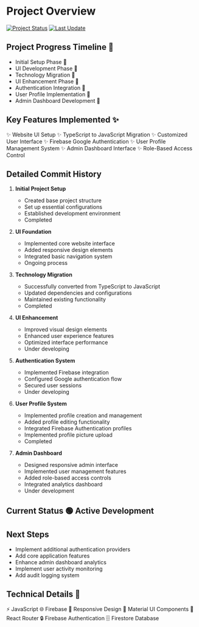 # Project Overview
[![Project Status](https://img.shields.io/badge/status-in%20progress-green.svg)](https://shields.io/) 
[![Last Update](https://img.shields.io/badge/last%20update-april%202025-orange.svg)](https://shields.io/)

## Project Progress Timeline 📅
- Initial Setup Phase 📅
- UI Development Phase 📅
- Technology Migration 📅
- UI Enhancement Phase 📅
- Authentication Integration 📅
- User Profile Implementation 📅
- Admin Dashboard Development 📅

## Key Features Implemented ✨
✨ Website UI Setup
✨ TypeScript to JavaScript Migration
✨ Customized User Interface
✨ Firebase Google Authentication
✨ User Profile Management System
✨ Admin Dashboard Interface
✨ Role-Based Access Control

## Detailed Commit History
1. **Initial Project Setup**
   - Created base project structure
   - Set up essential configurations
   - Established development environment
   - Completed

2. **UI Foundation**
   - Implemented core website interface
   - Added responsive design elements
   - Integrated basic navigation system
   - Ongoing process

3. **Technology Migration**
   - Successfully converted from TypeScript to JavaScript
   - Updated dependencies and configurations
   - Maintained existing functionality
   - Completed

4. **UI Enhancement**
   - Improved visual design elements
   - Enhanced user experience features
   - Optimized interface performance
   - Under developing

5. **Authentication System**
   - Implemented Firebase integration
   - Configured Google authentication flow
   - Secured user sessions
   - Under developing

6. **User Profile System**
   - Implemented profile creation and management
   - Added profile editing functionality
   - Integrated Firebase Authentication profiles
   - Implemented profile picture upload
   - Completed

7. **Admin Dashboard**
   - Designed responsive admin interface
   - Implemented user management features
   - Added role-based access controls
   - Integrated analytics dashboard
   - Under development

## Current Status 🟢 Active Development

## Next Steps
- Implement additional authentication providers
- Add core application features
- Enhance admin dashboard analytics
- Implement user activity monitoring
- Add audit logging system

## Technical Details 🔧
⚡ JavaScript
🌐 Firebase
🔧 Responsive Design
🎨 Material UI Components
📍 React Router
🔒 Firebase Authentication
🗄️ Firestore Database